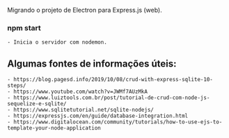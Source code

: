 Migrando o projeto de Electron para Express.js (web).

### npm start
	- Inicia o servidor com nodemon.

## Algumas fontes de informações úteis:
	- https://blog.pagesd.info/2019/10/08/crud-with-express-sqlite-10-steps/
	- https://www.youtube.com/watch?v=JWMf7AUzMkA
	- https://www.luiztools.com.br/post/tutorial-de-crud-com-node-js-sequelize-e-sqlite/
	- https://www.sqlitetutorial.net/sqlite-nodejs/
	- https://expressjs.com/en/guide/database-integration.html
	- https://www.digitalocean.com/community/tutorials/how-to-use-ejs-to-template-your-node-application

